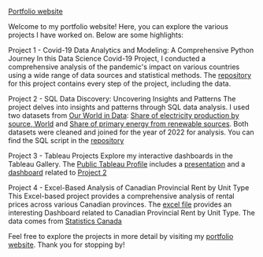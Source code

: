 [Portfolio website](https://andreluizcoelho.github.io/andrecoelhoportfolio/)

Welcome to my portfolio website! Here, you can explore the various projects I have worked on. Below are some highlights: 

Project 1 - Covid-19 Data Analytics and Modeling: A Comprehensive Python Journey
In this Data Science Covid-19 Project, I conducted a comprehensive analysis of the pandemic's impact on various countries using a wide range of data sources and statistical methods. The [repository](https://github.com/andreluizcoelho/Covid-19-Project) for this project contains every step of the project, including the data. 

Project 2 - SQL Data Discovery: Uncovering Insights and Patterns
The project delves into insights and patterns through SQL data analysis. I used two datasets from [Our World in Data](https://ourworldindata.org/): [Share of electricity production by source, World](https://ourworldindata.org/grapher/share-elec-by-source) and [Share of primary energy from renewable sources](https://ourworldindata.org/grapher/renewable-share-energy). Both datasets were cleaned and joined for the year of 2022 for analysis. You can find the SQL script in the [repository](https://github.com/andreluizcoelho/andrecoelhoportfolio/blob/main/greenenergysqlproject.sql) 

Project 3 - Tableau Projects
Explore my interactive dashboards in the Tableau Gallery. The [Public Tableau Profile](https://public.tableau.com/app/profile/andr.co.lho) includes a [presentation](https://public.tableau.com/app/profile/andr.co.lho/viz/GreenEnergyPresentation/GreenEnergyPresentation) and a [dashboard](https://public.tableau.com/app/profile/andr.co.lho/viz/GreenEnergyDashboard_16901749035430/Best-WorstGreenEnergyCountries) related to [Project 2](https://github.com/andreluizcoelho/andrecoelhoportfolio/blob/main/greenenergysqlproject.sql)

Project 4 - Excel-Based Analysis of Canadian Provincial Rent by Unit Type
This Excel-based project provides a comprehensive analysis of rental prices across various Canadian provinces. The [excel file](https://github.com/andreluizcoelho/andrecoelhoportfolio/blob/main/excelprojectportfolio_rentincanada.xlsx) provides an interesting Dashboard related to Canadian Provincial Rent by Unit Type. The data comes from [Statistics Canada](https://open.canada.ca/data/en/dataset/18b0c898-393f-4465-bb2a-31c922ad4d86)   

Feel free to explore the projects in more detail by visiting my [portfolio website](https://andreluizcoelho.github.io/andrecoelhoportfolio/). Thank you for stopping by!
